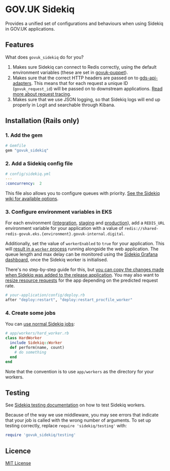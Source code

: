 # GOV.UK Sidekiq

Provides a unified set of configurations and behaviours when using Sidekiq
in GOV.UK applications.

## Features

What does `govuk_sidekiq` do for you?

1. Makes sure Sidekiq can connect to Redis correctly, using the default
  environment variables (these are set in [govuk-puppet](https://github.com/alphagov/govuk-puppet)).
2. Makes sure that the correct HTTP headers are passed on to [gds-api-adapters](https://github.com/alphagov/gds-api-adapters).
 This means that for each request a unique ID (`govuk_request_id`) will be passed on to downstream applications.
 [Read more about request tracing][req-tracing].
3. Makes sure that we use JSON logging, so that Sidekiq logs will end up
 properly in Logit and searchable through Kibana.

[req-tracing]: https://docs.publishing.service.gov.uk/manual/setting-up-request-tracing.html

## Installation (Rails only)

### 1. Add the gem

```ruby
# Gemfile
gem "govuk_sidekiq"
```

### 2. Add a Sidekiq config file

```yaml
# config/sidekiq.yml
---
:concurrency:  2
```

This file also allows you to configure queues with priority.
[See the Sidekiq wiki for available options](https://github.com/mperham/sidekiq/wiki/Advanced-Options).

### 3. Configure environment variables in EKS

For each environment ([integration](https://github.com/alphagov/govuk-helm-charts/blob/main/charts/app-config/values-integration.yaml), [staging](https://github.com/alphagov/govuk-helm-charts/blob/main/charts/app-config/values-staging.yaml) and [production](https://github.com/alphagov/govuk-helm-charts/blob/main/charts/app-config/values-production.yaml)), add a `REDIS_URL` environment variable for your application with a value of `redis://shared-redis-govuk.eks.{environment}.govuk-internal.digital`.

Additionally, set the value of `workerEnabled` to `true` for your application. This will [result in a `worker` process](https://github.com/alphagov/govuk-helm-charts/blob/8b008832b5e8f62f2f489d3b030be21945d2b08b/charts/generic-govuk-app/values.yaml#L16-L21) running alongside the web application. The queue length and max delay can be monitored using the [Sidekiq Grafana dashboard](https://grafana.eks.production.govuk.digital/d/sidekiq-queues), once the Sidekiq worker is initialised.

There's no step-by-step guide for this, but [you can copy the changes made when Sidekiq was added to the release application](https://github.com/alphagov/govuk-helm-charts/pull/1117/files). You may also want to [resize resource requests](https://github.com/alphagov/govuk-helm-charts/pull/1121/files) for the app depending on the predicted request rate. 

```ruby
# your-application/config/deploy.rb
after "deploy:restart", "deploy:restart_procfile_worker"
```

### 4. Create some jobs

You can [use normal Sidekiq jobs](https://github.com/mperham/sidekiq/wiki/Getting-Started):

```ruby
# app/workers/hard_worker.rb
class HardWorker
  include Sidekiq::Worker
  def perform(name, count)
    # do something
  end
end
```

Note that the convention is to use `app/workers` as the directory for your workers.

## Testing

See [Sidekiq testing documentation](https://github.com/mperham/sidekiq/wiki/Testing)
on how to test Sidekiq workers.

Because of the way we use middleware, you may see errors that indicate that
your job is called with the wrong number of arguments. To set up testing
correctly, replace `require 'sidekiq/testing'` with:

```ruby
require 'govuk_sidekiq/testing'
```

## Licence

[MIT License](LICENCE)

